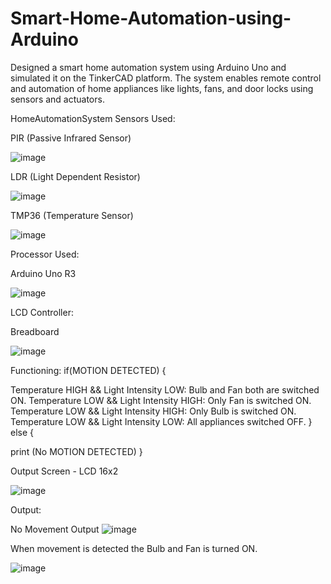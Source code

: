 # Smart-Home-Automation-using-Arduino
Designed a smart home automation system using Arduino Uno and simulated it on the TinkerCAD platform. The system enables remote control and automation of home appliances like lights, fans, and door locks using sensors and actuators.


HomeAutomationSystem
Sensors Used:

PIR (Passive Infrared Sensor)

![image](https://github.com/user-attachments/assets/0a5cce2f-7369-4a70-b6ed-95fc1db262f0)



LDR (Light Dependent Resistor)

![image](https://github.com/user-attachments/assets/0c186a7f-17e9-4d72-b229-db97abc339f4)


TMP36 (Temperature Sensor)

![image](https://github.com/user-attachments/assets/65ec34b8-71bc-4c47-b408-906a9f2589b0)


Processor Used:

Arduino Uno R3

![image](https://github.com/user-attachments/assets/a2d92c49-0969-40fb-8e64-4be9a6cd0627)


LCD Controller:

Breadboard


![image](https://github.com/user-attachments/assets/6f52253d-566f-4f2b-824e-233440d468e9)



Functioning: if(MOTION DETECTED) {

Temperature HIGH && Light Intensity LOW: Bulb and Fan both are switched ON.
Temperature LOW && Light Intensity HIGH: Only Fan is switched ON.
Temperature LOW && Light Intensity HIGH: Only Bulb is switched ON.
Temperature LOW && Light Intensity LOW: All appliances switched OFF.
} else {

print (No MOTION DETECTED)
}

Output Screen - LCD 16x2



![image](https://github.com/user-attachments/assets/ce20b09f-8cab-4703-80b5-bfc0881ae5c9)


Output:

No Movement
Output
![image](https://github.com/user-attachments/assets/89712f19-25b6-4633-a6ae-f73d0d8523cb)


When movement is detected the Bulb and Fan is turned ON.

![image](https://github.com/user-attachments/assets/f86bcaee-4cd1-4c31-844c-8c9659201c92)

